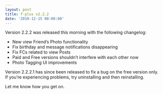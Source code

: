 ```yaml
---
layout: post
title: f-plus v2.2.2
date: '2010-12-15 00:00:00'
---
```


Version 2.2.2 was released this morning with the following changelog:

*   New view Friend&#8217;s Photo functionality
*   Fix birthday and message notifications disappearing
*   Fix FCs related to view Posts
*   Paid and Free versions shouldn&#8217;t interfere with each other now
*   Photo Tagging UI improvements

Version 2.2.2.1 has since been released to fix a bug on the free version only. If you&#8217;re experiencing problems, try uninstalling and then reinstalling.

Let me know how you get on.